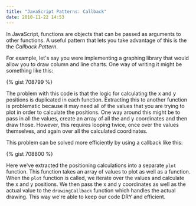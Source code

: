 ```yaml
---
title: "JavaScript Patterns: Callback"
date: 2010-11-22 14:53
---
```

<p>In JavaScript, functions are objects that can be passed as arguments to
other functions. A useful pattern that lets you take advantage of this is the
the <em>Callback Pattern</em>.</p>
<p>For example, let's say you were implementing a graphing library that would
allow you to draw column and line charts. One way of writing it might be
something like this:</p>
{% gist 708799 %}
<p>The problem with this code is that the logic for calculating the x and y
positions is duplicated in each function. Extracting this to another function
is problematic because it may need all of the values that you are trying to
plot in order to calculate the positions. One way around this might be to pass
in all the values, create an array of all the and y coordinates and then draw
those. However, this requires looping twice, once over the values themselves,
and again over all the calculated coordinates.</p>
<p>This problem can be solved more efficiently by using a callback like
this:</p>
{% gist 708800 %}
<p>Here we've extracted the positioning calculations into a separate
<code>plot</code> function. This function takes an array of values to plot as
well as a function. When the <code>plot</code> function is called, we iterate
over the values and calculate the x and y positions. We then pass the x and y
coordinates as well as the actual value to the <code>drawingCallback</code>
function which handles the actual drawing. This way we're able to keep our code
DRY and efficient.</p>
